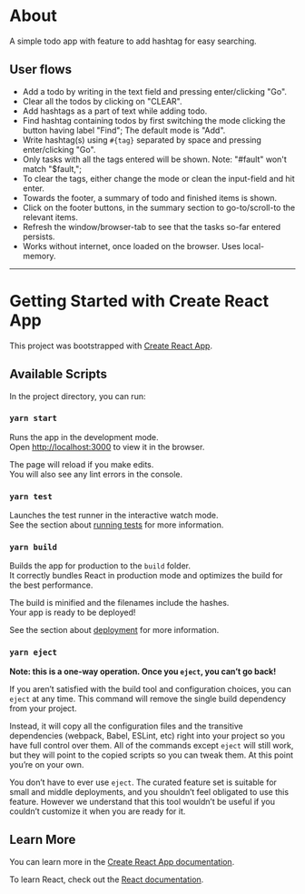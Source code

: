 # About

A simple todo app with feature to add hashtag for easy searching.

## User flows

- Add a todo by writing in the text field and pressing enter/clicking "Go".
- Clear all the todos by clicking on "CLEAR".
- Add hashtags as a part of text while adding todo.
- Find hashtag containing todos by first switching the mode clicking the button having label "Find"; The default mode is "Add".
- Write hashtag(s) using `#{tag}` separated by space and pressing enter/clicking "Go".
- Only tasks with all the tags entered will be shown. Note: "#fault" won't match "$fault,";
- To clear the tags, either change the mode or clean the input-field and hit enter.
- Towards the footer, a summary of todo and finished items is shown.
- Click on the footer buttons, in the summary section to go-to/scroll-to the relevant items.
- Refresh the window/browser-tab to see that the tasks so-far entered persists.
- Works without internet, once loaded on the browser. Uses local-memory.

---

# Getting Started with Create React App

This project was bootstrapped with [Create React App](https://github.com/facebook/create-react-app).

## Available Scripts

In the project directory, you can run:

### `yarn start`

Runs the app in the development mode.\
Open [http://localhost:3000](http://localhost:3000) to view it in the browser.

The page will reload if you make edits.\
You will also see any lint errors in the console.

### `yarn test`

Launches the test runner in the interactive watch mode.\
See the section about [running tests](https://facebook.github.io/create-react-app/docs/running-tests) for more information.

### `yarn build`

Builds the app for production to the `build` folder.\
It correctly bundles React in production mode and optimizes the build for the best performance.

The build is minified and the filenames include the hashes.\
Your app is ready to be deployed!

See the section about [deployment](https://facebook.github.io/create-react-app/docs/deployment) for more information.

### `yarn eject`

**Note: this is a one-way operation. Once you `eject`, you can’t go back!**

If you aren’t satisfied with the build tool and configuration choices, you can `eject` at any time. This command will remove the single build dependency from your project.

Instead, it will copy all the configuration files and the transitive dependencies (webpack, Babel, ESLint, etc) right into your project so you have full control over them. All of the commands except `eject` will still work, but they will point to the copied scripts so you can tweak them. At this point you’re on your own.

You don’t have to ever use `eject`. The curated feature set is suitable for small and middle deployments, and you shouldn’t feel obligated to use this feature. However we understand that this tool wouldn’t be useful if you couldn’t customize it when you are ready for it.

## Learn More

You can learn more in the [Create React App documentation](https://facebook.github.io/create-react-app/docs/getting-started).

To learn React, check out the [React documentation](https://reactjs.org/).
